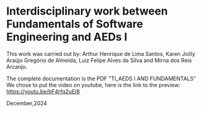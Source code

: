 # Interdisciplinary work between Fundamentals of Software Engineering and AEDs I #

This work was carried out by: Arthur Henrique de Lima Santos, Karen Joilly Araújo Gregório de Almeida, Luiz Felipe Alves da Silva and Mirna dos Reis Arcanjo.

The complete documentation is the PDF "TI_AEDS I AND FUNDAMENTALS"
We chose to put the video on youtube, here is the link to the preview: https://youtu.be/bF4rfq2uEI8

December,2024
